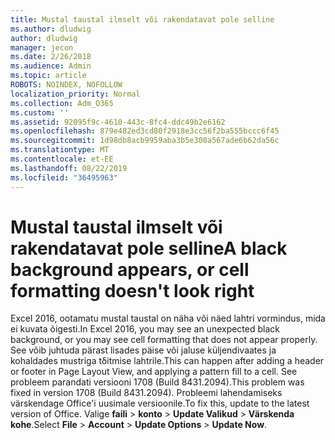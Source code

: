 ```yaml
---
title: Mustal taustal ilmselt või rakendatavat pole selline
ms.author: dludwig
author: dludwig
manager: jecon
ms.date: 2/26/2018
ms.audience: Admin
ms.topic: article
ROBOTS: NOINDEX, NOFOLLOW
localization_priority: Normal
ms.collection: Adm_O365
ms.custom: ''
ms.assetid: 92095f9c-4610-443c-8fc4-ddc49b2e6162
ms.openlocfilehash: 879e482ed3cd80f2918e3cc56f2ba555bccc6f45
ms.sourcegitcommit: 1d98db8acb9959aba3b5e308a567ade6b62da56c
ms.translationtype: MT
ms.contentlocale: et-EE
ms.lasthandoff: 08/22/2019
ms.locfileid: "36495963"
---
```

# <a name="a-black-background-appears-or-cell-formatting-doesnt-look-right"></a><span data-ttu-id="ea869-102">Mustal taustal ilmselt või rakendatavat pole selline</span><span class="sxs-lookup"><span data-stu-id="ea869-102">A black background appears, or cell formatting doesn't look right</span></span>

<span data-ttu-id="ea869-103">Excel 2016, ootamatu mustal taustal on näha või näed lahtri vormindus, mida ei kuvata õigesti.</span><span class="sxs-lookup"><span data-stu-id="ea869-103">In Excel 2016, you may see an unexpected black background, or you may see cell formatting that does not appear properly.</span></span> <span data-ttu-id="ea869-104">See võib juhtuda pärast lisades päise või jaluse küljendivaates ja kohaldades mustriga tδitmise lahtrile.</span><span class="sxs-lookup"><span data-stu-id="ea869-104">This can happen after adding a header or footer in Page Layout View, and applying a pattern fill to a cell.</span></span> <span data-ttu-id="ea869-105">See probleem parandati versiooni 1708 (Build 8431.2094).</span><span class="sxs-lookup"><span data-stu-id="ea869-105">This problem was fixed in version 1708 (Build 8431.2094).</span></span> <span data-ttu-id="ea869-106">Probleemi lahendamiseks värskendage Office'i uusimale versioonile.</span><span class="sxs-lookup"><span data-stu-id="ea869-106">To fix this, update to the latest version of Office.</span></span> <span data-ttu-id="ea869-107">Valige **faili** \> **konto** \> **Update Valikud** \> **Värskenda kohe**.</span><span class="sxs-lookup"><span data-stu-id="ea869-107">Select **File** \> **Account** \> **Update Options** \> **Update Now**.</span></span>
  

